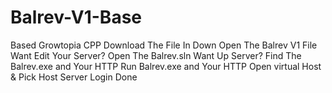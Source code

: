 # Balrev-V1-Base
Based Growtopia CPP
Download The File In Down
Open The Balrev V1 File
Want Edit Your Server? Open The Balrev.sln
Want Up Server? Find The Balrev.exe and Your HTTP
Run Balrev.exe and Your HTTP
Open virtual Host & Pick Host Server
Login
Done
